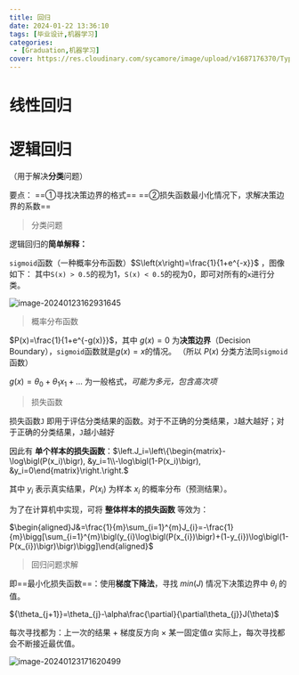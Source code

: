 ```yaml
---
title: 回归
date: 2024-01-22 13:36:10
tags: [毕业设计,机器学习]
categories: 
 - [Graduation,机器学习]
cover: https://res.cloudinary.com/sycamore/image/upload/v1687176370/Typera/2023/06/a52f34c1f306520174b3bdbc613f9ec5.webp
---
```


# 线性回归

# 逻辑回归

（用于解决**分类**问题）

要点：
==①寻找决策边界的格式==
==②损失函数最小化情况下，求解决策边界的系数==


>   分类问题

逻辑回归的**简单解释：**

`sigmoid`函数（一种概率分布函数）$S\left(x\right)=\frac{1}{1+e^{-x}}$ ，图像如下：
其中`S(x) > 0.5`的视为1，`S(x) < 0.5`的视为0，即可对所有的`x`进行分类。

![image-20240123162931645](https://res.cloudinary.com/sycamore/image/upload/v1705998579/Typera/2024/01/8468ec07ee4a5ffceb5cff246cbe996e.png)


>   概率分布函数

$P(x)=\frac{1}{1+e^{-g(x)}}$，其中 $g(x)=0$ 为**决策边界**（Decision Boundary），`sigmoid`函数就是$g(x)=x$的情况。
（所以 $P(x)$ 分类方法同`sigmoid`函数）

 $g(x)=\theta_0+\theta_1x_1+\dots$ 为一般格式，*可能为多元，包含高次项*


>   损失函数

损失函数`J` 即用于评估分类结果的函数。对于不正确的分类结果，`J`越大越好；对于正确的分类结果，`J`越小越好

因此有 **单个样本的损失函数**：$\left.J_i=\left\{\begin{matrix}-\log\bigl(P(x_i)\bigr), &y_i=1\\-\log\bigl(1-P(x_i)\bigr), &y_i=0\end{matrix}\right.\right.$

其中 $y_i$ 表示真实结果，$P(x_i)$ 为样本 $x_i$ 的概率分布（预测结果）。

为了在计算机中实现，可将 **整体样本的损失函数** 等效为：

$\begin{aligned}J&=\frac{1}{m}\sum_{i=1}^{m}J_{i}=-\frac{1}{m}\bigg[\sum_{i=1}^{m}\bigl(y_{i}\log\bigl(P(x_{i})\bigr)+(1-y_{i})\log\bigl(1-P(x_{i})\bigr)\bigr)\bigg]\end{aligned}$



>   回归问题求解

即==最小化损失函数==：使用**梯度下降法**，寻找 $min(J)$ 情况下决策边界中 $\theta_i$ 的值。

${\theta_{j+1}}=\theta_{j}-\alpha\frac{\partial}{\partial\theta_{j}}J(\theta)$

每次寻找都为：上一次的结果 + 梯度反方向 × 某一固定值$\alpha$ 
实际上，每次寻找都会不断接近最优值。

![image-20240123171620499](https://res.cloudinary.com/sycamore/image/upload/v1706001384/Typera/2024/01/4a47e17e4a692ff9178d97d1f41f5dec.png)

